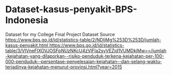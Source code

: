 # Dataset-kasus-penyakit-BPS-Indonesia
Dataset for my College Final Project 
Dataset Source [https://www.bps.go.id/id/statistics-table/2/NDIjMg%253D%253D/jumlah-kasus-penyakit.html
](https://www.bps.go.id/id/statistics-table/3/VlVneFlXOVJOSFpNUzNKcU4zVlFla2syVEZjd1VUMDkjMw==/jumlah-kejahatan-yang-dilaporkan--risiko-penduduk-terkena-kejahatan-per-100-000-penduduk--persentase-penyelesaian-kejahatan--dan-selang-waktu-terjadinya-kejahatan-menurut-provinsi.html?year=2015)https://www.bps.go.id/id/statistics-table/3/VlVneFlXOVJOSFpNUzNKcU4zVlFla2syVEZjd1VUMDkjMw==/jumlah-kejahatan-yang-dilaporkan--risiko-penduduk-terkena-kejahatan-per-100-000-penduduk--persentase-penyelesaian-kejahatan--dan-selang-waktu-terjadinya-kejahatan-menurut-provinsi.html?year=2015
